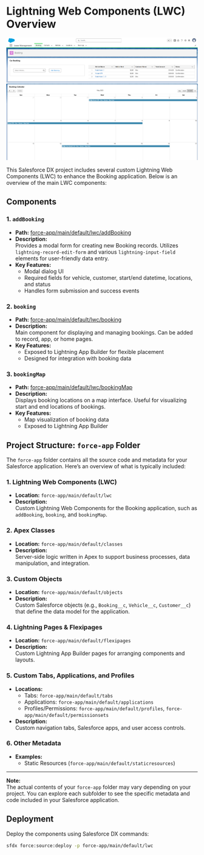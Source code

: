 # Lightning Web Components (LWC) Overview

![Booking App Screenshot](assets/Booking1.png)
![Booking App Screenshot](assets/Booking2.png)

This Salesforce DX project includes several custom Lightning Web Components (LWC) to enhance the Booking application. Below is an overview of the main LWC components:

## Components

### 1. `addBooking`
- **Path:** [force-app/main/default/lwc/addBooking](force-app/main/default/lwc/addBooking)
- **Description:**  
  Provides a modal form for creating new Booking records. Utilizes `lightning-record-edit-form` and various `lightning-input-field` elements for user-friendly data entry.
- **Key Features:**
  - Modal dialog UI
  - Required fields for vehicle, customer, start/end datetime, locations, and status
  - Handles form submission and success events

### 2. `booking`
- **Path:** [force-app/main/default/lwc/booking](force-app/main/default/lwc/booking)
- **Description:**  
  Main component for displaying and managing bookings. Can be added to record, app, or home pages.
- **Key Features:**
  - Exposed to Lightning App Builder for flexible placement
  - Designed for integration with booking data

### 3. `bookingMap`
- **Path:** [force-app/main/default/lwc/bookingMap](force-app/main/default/lwc/bookingMap)
- **Description:**  
  Displays booking locations on a map interface. Useful for visualizing start and end locations of bookings.
- **Key Features:**
  - Map visualization of booking data
  - Exposed to Lightning App Builder

## Project Structure: `force-app` Folder

The `force-app` folder contains all the source code and metadata for your Salesforce application. Here’s an overview of what is typically included:

### 1. **Lightning Web Components (LWC)**
- **Location:** `force-app/main/default/lwc`
- **Description:**  
  Custom Lightning Web Components for the Booking application, such as `addBooking`, `booking`, and `bookingMap`.

### 2. **Apex Classes**
- **Location:** `force-app/main/default/classes`
- **Description:**  
  Server-side logic written in Apex to support business processes, data manipulation, and integration.

### 3. **Custom Objects**
- **Location:** `force-app/main/default/objects`
- **Description:**  
  Custom Salesforce objects (e.g., `Booking__c`, `Vehicle__c`, `Customer__c`) that define the data model for the application.

### 4. **Lightning Pages & Flexipages**
- **Location:** `force-app/main/default/flexipages`
- **Description:**  
  Custom Lightning App Builder pages for arranging components and layouts.

### 5. **Custom Tabs, Applications, and Profiles**
- **Locations:**  
  - Tabs: `force-app/main/default/tabs`  
  - Applications: `force-app/main/default/applications`  
  - Profiles/Permissions: `force-app/main/default/profiles`, `force-app/main/default/permissionsets`
- **Description:**  
  Custom navigation tabs, Salesforce apps, and user access controls.

### 6. **Other Metadata**
- **Examples:**  
  - Static Resources (`force-app/main/default/staticresources`)

---

**Note:**  
The actual contents of your `force-app` folder may vary depending on your project. You can explore each subfolder to see the specific metadata and code included in your Salesforce application.

## Deployment

Deploy the components using Salesforce DX commands:

```sh
sfdx force:source:deploy -p force-app/main/default/lwc